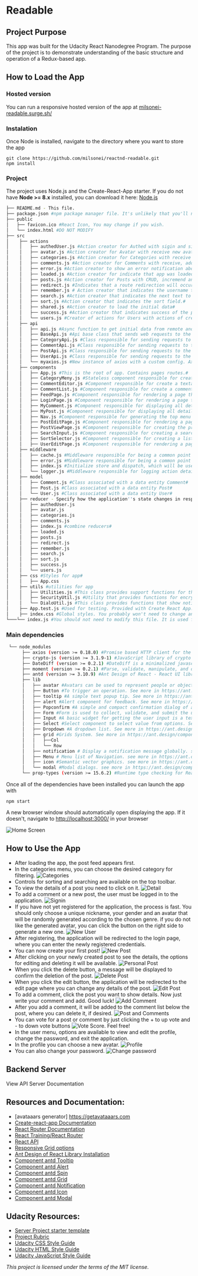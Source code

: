 # Readable
## Project Purpose

This app was built for the Udacity React Nanodegree Program. The purpose of the project is to demonstrate understanding of the basic structure and operation of a Redux-based app.

## How to Load the App
### Hosted version

You can run a responsive hosted version of the app at [milsonei-readable.surge.sh/](https://milsonei-readable.surge.sh/)

### Instalation
Once Node is installed, navigate to the directory where you want to store the app

```
git clone https://github.com/milsonei/reactnd-readable.git
npm install
```

### Project
The project uses Node.js and the Create-React-App starter. If you do not have **Node >= 8.x** installed, you can download it here: [Node.js](https://nodejs.org/en/)

```bash
├── README.md - This file.
├── package.json #npm package manager file. It's unlikely that you'll need to modify this.
├── public
│   ├── favicon.ico #React Icon, You may change if you wish.
│   └── index.html #DO NOT MODIFY
├── src
│    ├── actions
│    │   ├── authedUser.js #Action creator for Authed with sigin and signout actions.#
│    │   ├── avatar.js #Action creator for Avatar with receive new avatar action.#
│    │   ├── categories.js #Action creator for Categories with receive new categories action.#│
│    │   ├── comments.js #Action creator for Comments with receive, add and delete categories action.#	
│    │   ├── error.js #Action creator to show an error notification about the previous action having completed with error.#
│    │   ├── loaded.js #Action creator for indicate that app was loaded.#
│    │   ├── posts.js #Action creator for Posts with CRUD, incremend and decrement comment counter actions.#
│    │   ├── redirect.js #Indicates that a route redirection will occur.#
│    │   ├── remember.js # Action creator that indicates the username to be remembered at next login.#
│    │   ├── search.js #Action creator that indicates the next text to be searched.#
│    │   ├── sort.js #Action creator that indicates the sort field.#
│    │   ├── shared.js #Action creator to load the initial data# 	
│    │   ├── success.js #Action creator that indicates success of the previous action.# 
│    │   └── users.js #Creator of actions for Users with actions of creation of new user, change of password and change of avatar.# 	
│    ├── api
│    │   ├── api.js #Async function to get initial data from remote and local data storage.#
│    │   ├── BaseApi.js #Api base class that sends web requests to the remote data server using axios, a promise based HTTP client for the browser and node.js#
│    │   ├── CategoryApi.js #Class responsible for sending requests to the remote data server relative to the Category entity. This class is a BaseApi class specialization.#
│    │   ├── CommentApi.js #Class responsible for sending requests to the remote data server relative to the Comment entity. This class is a BaseApi class specialization.#
│    │   ├── PostApi.js #Class responsible for sending requests to the remote data server relative to the Post entity. This class is a BaseApi class specialization.#
│    │   ├── UserApi.js #Class responsible for sending requests to the remote data server relative to the User entity. This class is a BaseApi class specialization.#
│    │   └── myaxios.js #New instance of axios with a custom config. Axios is a promise based HTTP client for the browser and node.js.#
│    ├── components
│    │   ├── App.js #This is the root of app. Contains pages routes.#
│    │   ├── CategoryMeny.js #Stateless component responsible for create a category menu based on Dropdown component from React UI library ANTD.#
│    │   ├── CommentEditor.js #Component responsible for create a textarea for inputting comments, a "Add Comment "button and "Clear' button based on Form, TextArea e Button components from React UI library ANTD.#
│    │   ├── CommentList.js #Component responsible for create a comment list based on custom component MyComment.#
│    │   ├── FeedPage.js #Component responsible for rendering a page that lists all posts based on the MyPost custom component, which shows the title, body limited to 60 characters, author, time, comment counter, and post category.#
│    │   ├── LoginPage.js #Component responsible for rendering a page that allows a registered user to enter the app using a nickname and password, as well as a link to open the new user registration page.#
│    │   ├── MyComment.js #Component responsible for displaying all details of a comment, such as author, creation time, and buttons to increment or decrement the comment score. If the logged in user is the author, he or she can delete the comment.#
│    │   ├── MyPost.js #Component responsible for displaying all details of a post, such as author, creation time, comments counter, category, and buttons to increment or decrement the posting score. If the logged in user is the author, they can delete or edit the post in view mode. The following React UI library ANTD components are used: Alert, Comment, Icon, Tooltip, Avatar, Row, Col and Popconfirm.#
│    │   ├── Nav.js #Component responsible for generating the top menu of the application. Because it is a component that is rendered on all pages, it serves as the point of redirection. This component renders the Menu, Icon and Avatar components from React UI library ANTD.#	
│    │   ├── PostEditPage.js #Component responsible for rendering a page for creating and editing a particular post. The AND components used on this page are: Avatar, Tooltip, Select, Form, Button, Input.#
│    │   ├── PostViewPage.js #Component responsible for creating the preview page for all details of a particular post and the comments associated with this post. The AND components used on this page are: Form, Avatar, Comment, and Col.#
│    │   ├── SearchInput.js #Component responsible for creating a search field based on the Search component from React UI library ANTD#
│    │   ├── SortSelector.js #Component responsible for creating a list containing fields available for sorting a list of posts or comments. The AND components used on this page are: Form, Select and Tooltip.#
│    │   ├── UserEditPage.js #Component responsible for rendering a page for creating and editing a particular user. The AND components used on this page are: Icon, Form, Button, Input, Avatar, Tooltip, Select, Row, Col.#
│    ├── middleware
│    │   ├── cache.js #Middleware responsible for being a common point of capture and storage in the local data storage coming from several actions.#
│    │   ├── error.js #Middleware responsible for being a common point to capture and view the error message using the notification component from React UI library ANTD.#
│    │   ├── index.js #Initialize store and dispatch, which will be used later.#
│    │   └── logger.js #Middleware responsible for logging action details and status details in the browser console. Available only in the development environment.#	
│    ├── model
│    │   ├── Comment.js #Class associated with a data entity Comment#
│    │   ├── Post.js #Class associated with a data entity Post#
│    │   └── User.js #Class associated with a data entity User#
│    ├── reducer - Specify how the application''s state changes in response to actions sent to the store
│    │   ├── authedUser.js
│    │   ├── avatar.js
│    │   ├── categories.js
│    │   ├── comments.js
│    │   ├── index.js #combine reducers#
│    │   ├── loaded.js 
│    │   ├── posts.js 
│    │   ├── redirect.js
│    │   ├── remember.js
│    │   ├── search.js
│    │   ├── sort.js
│    │   ├── success.js 
│    │   └── users.js
│    ├── css #Styles for app#
│    │   ├── App.css
│    ├── utils #utilities for app
│    │   ├── Utilities.js #This class provides support functions for the entire application#│
│    │   ├── SecurityUtil.js #Utility that provides functions for encrypting and decrypting using the CryptoJS API#
│    │   └── DialoUtil.js #This class provides functions that show notifications and dialogs from the ANTD library#
│    ├── App.test.js #Used for testing. Provided with Create React App.
│    ├── index.css #Global styles. You probably won't need to change anything here.
└───└── index.js #You should not need to modify this file. It is used for DOM rendering only.
```

### Main dependencies
```bash
 └── node_modules
      ├── axios (version >= 0.18.0) #Promise based HTTP client for the browser and node.js. See more in https://github.com/axios/axios#installing
      ├── crypto-js (version >= 3.1.9-1) #JavaScript library of crypto standards. See more in https://github.com/brix/crypto-js#nodejs-install
      ├── DateDiff (version >= 0.2.1) #DateDiff is a minimalized javascript date arithmetic extension.. See more in https://github.com/melvinsembrano/date-diff#installation
      ├── moment (version >= 0.2.1) #Parse, validate, manipulate, and display dates and times in JavaScript. See more in http://momentjs.com
      ├── antd (version >= 3.10.9) #Ant Design of React - React UI library antd that contains a set of high quality components and demos for building rich, interactive user interfaces. See more in https://ant.design/docs/react/introduce#Installation
      ├── lib
      │   ├── avatar #Avatars can be used to represent people or objects. It supports images, Icons, or letters. See more in https://ant.design/components/avatar/
      │   ├── Button #To trigger an operation. See more in https://ant.design/components/button/
      │   ├── tooltip #A simple text popup tip. See more in https://ant.design/components/tooltip/
      │   ├── alert #Alert component for feedback. See more in https://ant.design/components/alert/
      │   ├── Popconfirm #A simple and compact confirmation dialog of an action. See more in https://ant.design/components/Popconfirm/
      │   ├── Form #Form is used to collect, validate, and submit the user input, usually contains various form items including checkbox, radio, input, select, and etc. See more in https://ant.design/components/form/
      │   ├── Input #A basic widget for getting the user input is a text field. Keyboard and mouse can be used for providing or changing data. See more in https://ant.design/components/input/
      │   ├── Select #Select component to select value from options. See more in https://ant.design/components/select/
      │   ├── Dropdown #A dropdown list. See more in https://ant.design/components/dropdown/
      │   ├── grid #Grids System. See more in https://ant.design/components/grid/
      │   │   ├──Col
      │   │   └── Row 
      │   ├── notification # Display a notification message globally. see more in https://ant.design/components/notification/
      │   ├── Menu # Menu list of Navigation. see more in https://ant.design/components/menu/
      │   ├── icon #Semantic vector graphics. see more in https://ant.design/components/icon/
      │   └── modal #Modal dialogs. see more in https://ant.design/components/modal/
      └── prop-types (version >= 15.6.2) #Runtime type checking for React props and similar objects. see more in https://www.npmjs.com/package/prop-types
```

Once all of the dependencies have been installed you can launch the app with

```
npm start
```
A new browser window should automatically open displaying the app. If it doesn't, navigate to [http://localhost:3000/](http://localhost:3000/) in your browser

![Home Screen](src/images/screenshots/home.jpg "home screen")

## How to Use the App
- After loading the app, the post feed appears first.
- In the categories menu, you can choose the desired category for filtering.
 ![Categories](src/images/screenshots/categories.jpg "categories")
- Controls for sorting and searching are available on the top toolbar.
- To view the details of a post you need to click on it.
 ![Detail](src/images/screenshots/post-detail.jpg "detail")
- To add a comment or a new post, the user must be logged in to the application.
 ![Signin](src/images/screenshots/signin.jpg "signin")
- If you have not yet registered for the application, the process is fast. You should only choose a unique nickname, your gender and an avatar that will be randomly generated according to the chosen genre. if you do not like the generated avatar, you can click the button on the right side to generate a new one.
 ![New User](src/images/screenshots/create-user.jpg "new-user")
- After registering, the application will be redirected to the login page, where you can enter the newly registered credentials.
- You can now create your first post!
 ![New Post](src/images/screenshots/new-post.jpg "new-post")
- After clicking on your newly created post to see the details, the options for editing and deleting it will be available.
 ![Personal Post](src/images/screenshots/personal-post.jpg "personal-post")
- When you click the delete button, a message will be displayed to confirm the deletion of the post.
 ![Delete Post](src/images/screenshots/delete-post.jpg "delete-post")
- When you click the edit button, the application will be redirected to the edit page where you can change any details of the post.
 ![Edit Post](src/images/screenshots/edit-post.jpg "edit-post")
- To add a comment, click the post you want to show details. Now just write your comment and add. Good luck!
 ![Add Comment](src/images/screenshots/add-comment.jpg "add-comment")
- After you add a comment, it will be added to the comment list below the post, where you can delete it, if desired.
 ![Post and Comments](src/images/screenshots/post-and-comments.jpg "post-and-comments")
- You can vote for a post or comment by just clicking the + to up vote and - to down vote buttons ![Vote Score](src/images/screenshots/vote-score.jpg "vote-score"). Feel free!
- In the user menu, options are available to view and edit the profile, change the password, and exit the application.
- In the profile you can choose a new avatar.
 ![Profile](src/images/screenshots/edit-profile.jpg "edit-profile")
- You can also change your password.
 ![Change password](src/images/screenshots/change-password.jpg "change-password")
## Backend Server
View API Server Documentation

## Resources and Documentation:
- [avataaars generator] https://getavataaars.com
- [Create-react-app Documentation](https://github.com/facebookincubator/create-react-app)
- [React Router Documentation](http://knowbody.github.io/react-router-docs/)
- [React Training/React Router](https://reacttraining.com/react-router/web/api/BrowserRouter)
- [React API](https://facebook.github.io/react/docs/react-api.html)
- [Responsive Grid options](https://getbootstrap.com/docs/4.1/layout/grid/#grid-options)
- [Ant Design of React Library Installation](https://ant.design/docs/react/introduce#Installation)
- [Component antd Tooltip](https://ant.design/components/tooltip/)
- [Component antd Alert](https://ant.design/components/alert/)
- [Component antd Spin](https://ant.design/components/spin/)
- [Component antd Grid](https://ant.design/components/grid/)
- [Component antd Notification](https://ant.design/components/notification/)
- [Component antd Icon](https://ant.design/components/icon/)
- [Component antd Modal](https://ant.design/components/modal/)

## Udacity Resources:

- [Server Project starter template](https://github.com/udacity/reactnd-project-readable-starter)
- [Project Rubric](https://review.udacity.com/#!/rubrics/918/view)
- [Udacity CSS Style Guide](http://udacity.github.io/frontend-nanodegree-styleguide/css.html)
- [Udacity HTML Style Guide](http://udacity.github.io/frontend-nanodegree-styleguide/index.html)
- [Udacity JavaScript Style Guide](http://udacity.github.io/frontend-nanodegree-styleguide/javascript.html)

_This project is licensed under the terms of the MIT license._